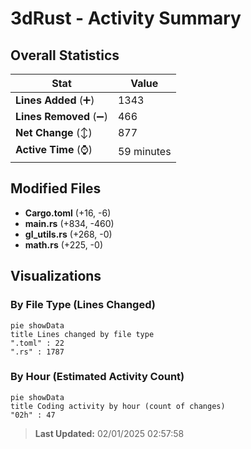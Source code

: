 # 3dRust - Activity Summary 

## Overall Statistics

| Stat                   | Value                                                             |
| ---------------------- | ----------------------------------------------------------------- |
| **Lines Added** (➕)   | 1343                                          |
| **Lines Removed** (➖) | 466                                        |
| **Net Change** (↕)    | 877                |
| **Active Time** (⌚)   | 59 minutes |


## Modified Files
- **Cargo.toml** (+16, -6)
- **main.rs** (+834, -460)
- **gl_utils.rs** (+268, -0)
- **math.rs** (+225, -0)

## Visualizations

### By File Type (Lines Changed)

```mermaid
pie showData
title Lines changed by file type
".toml" : 22
".rs" : 1787
```

### By Hour (Estimated Activity Count)

```mermaid
pie showData
title Coding activity by hour (count of changes)
"02h" : 47
```


> **Last Updated:** 02/01/2025 02:57:58